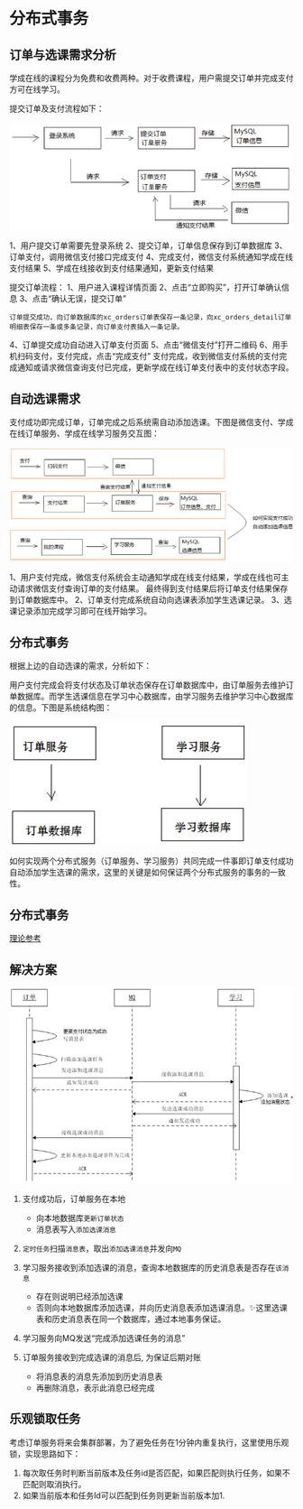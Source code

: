 # 分布式事务

## 订单与选课需求分析

学成在线的课程分为免费和收费两种。对于收费课程，用户需提交订单并完成支付方可在线学习。

提交订单及支付流程如下：

![alt text](学成在线/分布式事务_订单流程.png)

1、用户提交订单需要先登录系统
2、提交订单，订单信息保存到订单数据库
3、订单支付，调用微信支付接口完成支付
4、完成支付，微信支付系统通知学成在线支付结果
5、学成在线接收到支付结果通知，更新支付结果

提交订单流程：
1、用户进入课程详情页面
2、点击“立即购买”，打开订单确认信息
3、点击“确认无误，提交订单”

    订单提交成功，向订单数据库的xc_orders订单表保存一条记录，向xc_orders_detail订单明细表保存一条或多条记录，向订单支付表插入一条记录。

4、订单提交成功自动进入订单支付页面
5、点击“微信支付”打开二维码
6、用手机扫码支付，支付完成，点击“完成支付”
    支付完成，收到微信支付系统的支付完成通知或请求微信查询支付已完成，更新学成在线订单支付表中的支付状态字段。

## 自动选课需求

支付成功即完成订单，订单完成之后系统需自动添加选课。下图是微信支付、学成在线订单服务、学成在线学习服务交互图：

![alt text](学成在线/分布式事务_自动选课需求.png)

1、用户支付完成，微信支付系统会主动通知学成在线支付结果，学成在线也可主动请求微信支付查询订单的支付结果。
    最终得到支付结果后将订单支付结果保存到订单数据库中。
2、订单支付完成系统自动向选课表添加学生选课记录。
3、选课记录添加完成学习即可在线开始学习。

## 分布式事务

根据上边的自动选课的需求，分析如下：

用户支付完成会将支付状态及订单状态保存在订单数据库中，由订单服务去维护订单数据库。而学生选课信息在学习中心数据库，由学习服务去维护学习中心数据库的信息。下图是系统结构图：

![alt text](学成在线/分布式事务_订单服务学习服务.png)

如何实现两个分布式服务（订单服务、学习服务）共同完成一件事即订单支付成功自动添加学生选课的需求，这里的关键是如何保证两个分布式服务的事务的一致性。

## 分布式事务

[理论参考](../%E5%BE%AE%E6%9C%8D%E5%8A%A1/3_0%E5%88%86%E5%B8%83%E5%BC%8F%E4%BA%8B%E5%8A%A1.md)

## 解决方案

![alt text](学成在线/分布式事务_解决方案.png)

1. 支付成功后，订单服务在本地

    - 向本地数据库`更新订单状态`
    - 消息表写入`添加选课消息`

2. `定时任务`扫描`消息表`，取出`添加选课消息`并发向`MQ`
3. 学习服务接收到添加选课的消息，查询本地数据库的历史消息表是否存在`该消息`
    - 存在则说明已经添加选课
    - 否则向本地数据库添加选课，并向历史消息表添加选课消息。✨这里选课表和历史消息表在同一个数据库，通过本地事务保证。
4. 学习服务向MQ发送“完成添加选课任务的消息”
5. 订单服务接收到完成选课的消息后, 为保证后期对账
    - 将消息表的消息先添加到历史消息表
    - 再删除消息，表示此消息已经完成

## 乐观锁取任务

考虑订单服务将来会集群部署，为了避免任务在1分钟内重复执行，这里使用乐观锁，实现思路如下：

1) 每次取任务时判断当前版本及任务id是否匹配，如果匹配则执行任务，如果不匹配则取消执行。
2) 如果当前版本和任务Id可以匹配到任务则更新当前版本加1.
